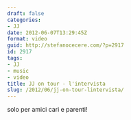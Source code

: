 ```yaml
---
draft: false
categories:
- JJ
date: 2012-06-07T13:29:45Z
format: video
guid: http://stefanocecere.com/?p=2917
id: 2917
tags:
- JJ
- music
- video
title: JJ on tour - l'intervista
slug: /2012/06/jj-on-tour-lintervista/
---
```


solo per amici cari e parenti!